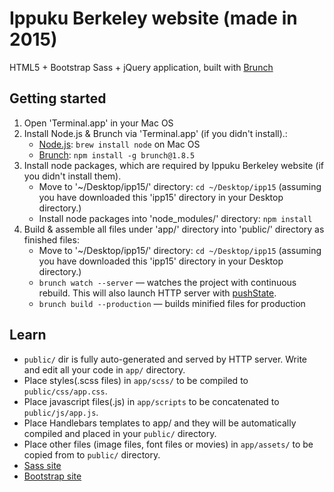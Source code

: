 # Ippuku Berkeley website (made in 2015)

HTML5 + Bootstrap Sass + jQuery application, built with [Brunch](http://brunch.io)

## Getting started
1. Open 'Terminal.app' in your Mac OS
2. Install Node.js & Brunch via 'Terminal.app' (if you didn't install).:
    * [Node.js](http://nodejs.org): `brew install node` on Mac OS
    * [Brunch](http://brunch.io): `npm install -g brunch@1.8.5`
3. Install node packages, which are required by Ippuku Berkeley website (if you didn't install them).
    * Move to '~/Desktop/ipp15/' directory: `cd ~/Desktop/ipp15` (assuming you have downloaded this 'ipp15' directory in your Desktop directory.)
    * Install node packages into 'node_modules/' directory: `npm install`
4. Build & assemble all files under 'app/' directory into 'public/' directory as finished files:
    * Move to '~/Desktop/ipp15/' directory: `cd ~/Desktop/ipp15` (assuming you have downloaded this 'ipp15' directory in your Desktop directory.)
    * `brunch watch --server` — watches the project with continuous rebuild. This will also launch HTTP server with [pushState](https://developer.mozilla.org/en-US/docs/Web/Guide/API/DOM/Manipulating_the_browser_history).
    * `brunch build --production` — builds minified files for production
    
## Learn
 * `public/` dir is fully auto-generated and served by HTTP server.  Write and edit all your code in `app/` directory.
 * Place styles(.scss files) in `app/scss/` to be compiled to `public/css/app.css`.
 * Place javascript files(.js) in `app/scripts` to be concatenated to `public/js/app.js`.
 * Place Handlebars templates to app/ and they will be automatically compiled and placed in your `public/` directory.
 * Place other files (image files, font files or movies) in `app/assets/` to be copied from  to `public/` directory.
 * [Sass site](http://sass-lang.com)
 * [Bootstrap site](http://getbootstrap.com)
